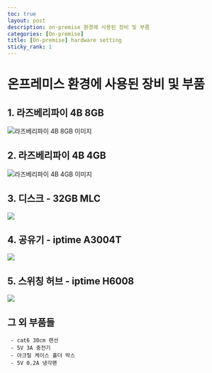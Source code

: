 ```yaml
---
toc: true
layout: post
description: on-premise 환경에 사용된 장비 및 부품
categories: [On-premise]
title: [On-premise] hardware setting
sticky_rank: 1
---
```


# 온프레미스 환경에 사용된 장비 및 부품

## 1. 라즈베리파이 4B 8GB

![라즈베리파이 4B 8GB 이미지](https://www.devicemart.co.kr/data/goods/1/2020/05/12553062_tmp_04bcfbb41cc5d6e2eeec27fd431d04f09718view.png)


## 2. 라즈베리파이 4B 4GB
![라즈베리파이 4B 4GB 이미지](https://www.devicemart.co.kr/data/goods/1/2020/05/12234534_tmp_a35c364ac6434bb6f62132d06304c4277909view.jpg)


## 3. 디스크 - 32GB MLC
![](https://cdn.011st.com/11dims/resize/600x600/quality/75/11src/product/887538665/B.jpg?691000000)


## 4. 공유기 - iptime A3004T
![](https://openimage.interpark.com/goods_image_big/8/9/8/1/8291698981_l.jpg)


## 5. 스위칭 허브 - iptime H6008
![](https://cdn.011st.com/11dims/resize/600x600/quality/75/11src/pd/20/2/2/0/4/1/1/mQkNr/1670220411_B.jpg)


## 그 외 부품들
```
 - cat6 30cm 랜선
 - 5V 3A 충전기
 - 아크릴 케이스 홀더 박스
 - 5V 0.2A 냉각팬
```